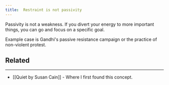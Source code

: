 ```yaml
---
title:  Restraint is not passivity
---
```


Passivity is not a weakness. If you divert your energy to more important things, you can go and focus on a specific goal.

Example case is Gandhi's passive resistance campaign or the practice of non-violent protest.

## Related
---

- [[Quiet by Susan Cain]] - Where I first found this concept.

